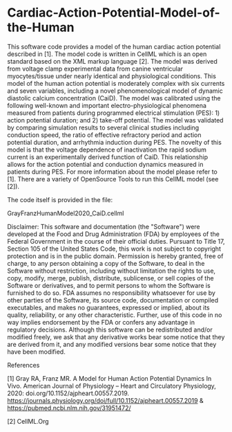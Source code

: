 # Cardiac-Action-Potential-Model-of-the-Human

This software code provides a model of the human cardiac action potential described in [1]. The model code is written in CellML which is an open standard based on the XML markup language [2]. The model was derived from voltage clamp experimental data from canine ventricular myocytes/tissue under nearly identical and physiological conditions. This model of the human action potential is moderately complex with six currents and seven variables, including a novel phenomenological model of dynamic diastolic calcium concentration (CaiD). The model was calibrated using the following well-known and important electro-physiological phenomena measured from patients during programmed electrical stimulation (PES): 1) action potential duration; and 2) take-off potential. The model was validated by comparing simulation results to several clinical studies including conduction speed, the ratio of effective refractory period and action potential duration, and arrhythmia induction during PES. The novelty of this model is that the voltage dependence of inactivation the rapid sodium current is an experimentally derived function of CaiD. This relationship allows for the action potential and conduction dynamics measured in patients during PES. For more information about the model please refer to [1]. There are a variety of OpenSource Tools to run this CellML model (see [2]).

The code itself is provided in the file:

GrayFranzHumanModel2020_CaiD.cellml

Disclaimer: This software and documentation (the "Software") were developed at the Food and Drug Administration (FDA) by employees of the Federal Government in the course of their official duties. Pursuant to Title 17, Section 105 of the United States Code, this work is not subject to copyright protection and is in the public domain. Permission is hereby granted, free of charge, to any person obtaining a copy of the Software, to deal in the Software without restriction, including without limitation the rights to use, copy, modify, merge, publish, distribute, sublicense, or sell copies of the Software or derivatives, and to permit persons to whom the Software is furnished to do so. FDA assumes no responsibility whatsoever for use by other parties of the Software, its source code, documentation or compiled executables, and makes no guarantees, expressed or implied, about its quality, reliability, or any other characteristic. Further, use of this code in no way implies endorsement by the FDA or confers any advantage in regulatory decisions. Although this software can be redistributed and/or modified freely, we ask that any derivative works bear some notice that they are derived from it, and any modified versions bear some notice that they have been modified.

References

[1] Gray RA, Franz MR. A Model for Human Action Potential Dynamics In Vivo. American Journal of Physiology – Heart and Circulatory Physiology, 2020: doi.org/10.1152/ajpheart.00557.2019. https://journals.physiology.org/doi/full/10.1152/ajpheart.00557.2019 & https://pubmed.ncbi.nlm.nih.gov/31951472/

[2] CellML.Org

